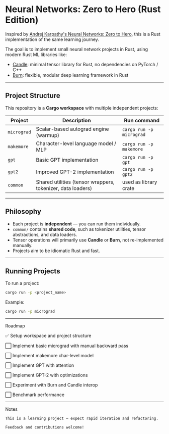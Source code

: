 # Neural Networks: Zero to Hero (Rust Edition)

Inspired by [Andrej Karpathy's Neural Networks: Zero to Hero](https://github.com/karpathy/nn-zero-to-hero), this is a Rust implementation of the same learning journey.

The goal is to implement small neural network projects in Rust, using modern Rust ML libraries like:

- [Candle](https://github.com/huggingface/candle): minimal tensor library for Rust, no dependencies on PyTorch / C++
- [Burn](https://github.com/tracel-ai/burn): flexible, modular deep learning framework in Rust

---

## Project Structure

This repository is a **Cargo workspace** with multiple independent projects:

| Project   | Description                     | Run command |
|-----------|---------------------------------|-------------|
| `micrograd` | Scalar-based autograd engine (warmup) | `cargo run -p micrograd` |
| `makemore`  | Character-level language model / MLP | `cargo run -p makemore`  |
| `gpt`       | Basic GPT implementation        | `cargo run -p gpt`       |
| `gpt2`      | Improved GPT-2 implementation   | `cargo run -p gpt2`      |
| `common`    | Shared utilities (tensor wrappers, tokenizer, data loaders) | used as library crate |

---

## Philosophy

- Each project is **independent** — you can run them individually.
- `common/` contains **shared code**, such as tokenizer utilities, tensor abstractions, and data loaders.
- Tensor operations will primarily use **Candle** or **Burn**, not re-implemented manually.
- Projects aim to be idiomatic Rust and fast.

---

## Running Projects

To run a project:
```bash
cargo run -p <project_name>
```

Example:
```bash
cargo run -p micrograd
```
---
Roadmap

✅ Setup workspace and project structure

⬜ Implement basic micrograd with manual backward pass

⬜ Implement makemore char-level model

⬜ Implement GPT with attention

⬜ Implement GPT-2 with optimizations

⬜ Experiment with Burn and Candle interop

⬜ Benchmark performance

---

Notes

    This is a learning project — expect rapid iteration and refactoring.

    Feedback and contributions welcome!
